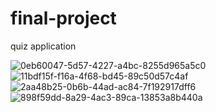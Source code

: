 # final-project
quiz application





![0eb60047-5d57-4227-a4bc-8255d965a5c0](https://github.com/user-attachments/assets/5f49ce21-af97-4703-87d1-a4e2f24ab560)
![11bdf15f-f16a-4f68-bd45-89c50d57c4af](https://github.com/user-attachments/assets/b5c05807-b993-43d0-8f65-f4f9af31cdbb)
![2aa48b25-0b6b-44ad-ac84-7f192917dff6](https://github.com/user-attachments/assets/ee3e18e6-2ee7-4b70-a4a6-a522ac9fbba8)
![898f59dd-8a29-4ac3-89ca-13853a8b440a](https://github.com/user-attachments/assets/5fb7d1d4-9b58-4bd7-8ef5-d85b5af8d075)
